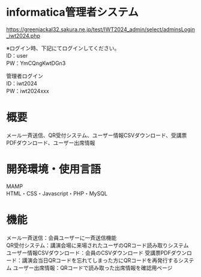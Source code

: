 # informatica管理者システム  
https://greenjackal32.sakura.ne.jp/test/IWT2024_admin/select/adminsLogin_iwt2024.php

※ログイン時、下記にてログインしてください。  
ID：user  
PW：YmCQngKwtDGn3  


管理者ログイン  
ID：iwt2024  
PW：iwt2024xxx

# 概要  

メール一斉送信、QR受付システム、ユーザー情報CSVダウンロード、受講票PDFダウンロード、ユーザー出席情報

# 開発環境・使用言語  

MAMP  
HTML・CSS・Javascript・PHP・MySQL

# 機能  

メール一斉送信：会員ユーザーに一斉送信機能  
QR受付システム：講演会場に来場されたユーザのQRコード読み取りシステム  
ユーザー情報CSVダウンロード：会員のCSVダウンロード
受講票PDFダウンロード：講演会当日QRコードを忘れてしまった方にQRコードを再発行するシステム
ユーザー出席情報：QRコードで読み取った出席情報を確認用ページ

